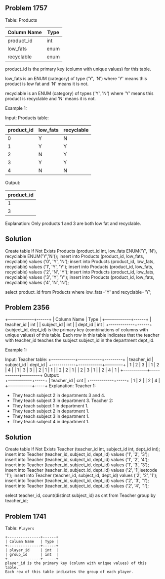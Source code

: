 ## Problem 1757
Table: Products

| Column Name | Type    |
|-------------|---------|
| product_id  | int     |
| low_fats    | enum    |
| recyclable  | enum    |

product_id is the primary key (column with unique values) for this table.

low_fats is an ENUM (category) of type ('Y', 'N') where 'Y' means this product is low fat and 'N' means it is not.

recyclable is an ENUM (category) of types ('Y', 'N') where 'Y' means this product is recyclable and 'N' means it is not.

Example 1:

Input: 
Products table:

| product_id  | low_fats | recyclable |
|-------------|----------|------------|
| 0           | Y        | N          |
| 1           | Y        | Y          |
| 2           | N        | Y          |
| 3           | Y        | Y          |
| 4           | N        | N          |
Output: 

| product_id  |
|-------------|
| 1           |
| 3           |

Explanation: Only products 1 and 3 are both low fat and recyclable.

## Solution 

Create table If Not Exists Products (product_id int, low_fats ENUM('Y', 'N'), recyclable ENUM('Y','N'));
insert into Products (product_id, low_fats, recyclable) values ('0', 'Y', 'N');
insert into Products (product_id, low_fats, recyclable) values ('1', 'Y', 'Y');
insert into Products (product_id, low_fats, recyclable) values ('2', 'N', 'Y');
insert into Products (product_id, low_fats, recyclable) values ('3', 'Y', 'Y');
insert into Products (product_id, low_fats, recyclable) values ('4', 'N', 'N');

select product_id from Products
where low_fats='Y' and recyclable='Y';


## Problem 2356
+-------------+------+
| Column Name | Type |
+-------------+------+
| teacher_id  | int  |
| subject_id  | int  |
| dept_id     | int  |
+-------------+------+
(subject_id, dept_id) is the primary key (combinations of columns with unique values) of this table.
Each row in this table indicates that the teacher with teacher_id teaches the subject subject_id in the department dept_id.

Example 1:

Input: 
Teacher table:
+------------+------------+---------+
| teacher_id | subject_id | dept_id |
+------------+------------+---------+
| 1          | 2          | 3       |
| 1          | 2          | 4       |
| 1          | 3          | 3       |
| 2          | 1          | 1       |
| 2          | 2          | 1       |
| 2          | 3          | 1       |
| 2          | 4          | 1       |
+------------+------------+---------+
Output:  
+------------+-----+
| teacher_id | cnt |
+------------+-----+
| 1          | 2   |
| 2          | 4   |
+------------+-----+
Explanation: 
Teacher 1:
  - They teach subject 2 in departments 3 and 4.
  - They teach subject 3 in department 3.
Teacher 2:
  - They teach subject 1 in department 1.
  - They teach subject 2 in department 1.
  - They teach subject 3 in department 1.
  - They teach subject 4 in department 1.

## Solution 
Create table If Not Exists Teacher (teacher_id int, subject_id int, dept_id int);
insert into Teacher (teacher_id, subject_id, dept_id) values ('1', '2', '3');
insert into Teacher (teacher_id, subject_id, dept_id) values ('1', '2', '4');
insert into Teacher (teacher_id, subject_id, dept_id) values ('1', '3', '3');
insert into Teacher (teacher_id, subject_id, dept_id) values ('2', '1',leetcode '1');
insert into Teacher (teacher_id, subject_id, dept_id) values ('2', '2', '1');
insert into Teacher (teacher_id, subject_id, dept_id) values ('2', '3', '1');
insert into Teacher (teacher_id, subject_id, dept_id) values ('2', '4', '1');

select teacher_id, count(distinct subject_id) as cnt from Teacher
group by teacher_id;

## Problem 1741
Table: `Players`
```
+---------------+------+
| Column Name   | Type |
+---------------+------+
| player_id     | int  |
| group_id      | int  |
+---------------+------+
player_id is the primary key (column with unique values) of this table.  
Each row of this table indicates the group of each player.
```